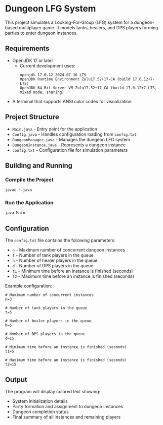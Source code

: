 # Dungeon LFG System

This project simulates a Looking-For-Group (LFG) system for a dungeon-based multiplayer game. It models tanks, healers, and DPS players forming parties to enter dungeon instances.

## Requirements

- OpenJDK 17 or later
  - Current development uses:
    ```
    openjdk 17.0.12 2024-07-16 LTS
    OpenJDK Runtime Environment Zulu17.52+17-CA (build 17.0.12+7-LTS)
    OpenJDK 64-Bit Server VM Zulu17.52+17-CA (build 17.0.12+7-LTS, mixed mode, sharing)
    ```
- A terminal that supports ANSI color codes for visualization

## Project Structure

- `Main.java` - Entry point for the application
- `Config.java` - Handles configuration loading from `config.txt`
- `DungeonManager.java` - Manages the dungeon LFG system
- `DungeonInstance.java` - Represents a dungeon instance
- `config.txt` - Configuration file for simulation parameters

## Building and Running

### Compile the Project

```bash
javac *.java
```

### Run the Application

```bash
java Main
```

## Configuration

The `config.txt` file contains the following parameters:

- `n` - Maximum number of concurrent dungeon instances
- `t` - Number of tank players in the queue
- `h` - Number of healer players in the queue
- `d` - Number of DPS players in the queue
- `t1` - Minimum time before an instance is finished (seconds)
- `t2` - Maximum time before an instance is finished (seconds)

Example configuration:
```
# Maximum number of concurrent instances
n=3

# Number of tank players in the queue
t=5

# Number of healer players in the queue
h=5

# Number of DPS players in the queue
d=15

# Minimum time before an instance is finished (seconds)
t1=5

# Maximum time before an instance is finished (seconds)
t2=15
```

## Output

The program will display colored text showing:
- System initialization details
- Party formation and assignment to dungeon instances
- Dungeon completion status
- Final summary of all instances and remaining players 
